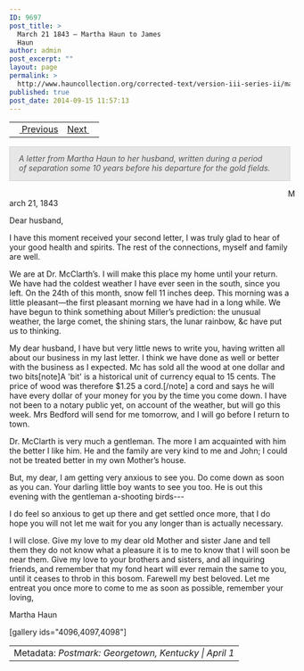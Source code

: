 ```yaml
---
ID: 9697
post_title: >
  March 21 1843 – Martha Haun to James
  Haun
author: admin
post_excerpt: ""
layout: page
permalink: >
  http://www.hauncollection.org/corrected-text/version-iii-series-ii/march-21-1843-martha-haun-to-james-haun/
published: true
post_date: 2014-09-15 11:57:13
---
```

<table style="width: 100%;">
<tbody>
<tr>
<td><a title="June 30 1841" href="http://www.hauncollection.org/version-3/version-iii-series-ii/june-30-1841-elizabeth-hurst-to-martha-haun/"><img src="https://lh3.googleusercontent.com/-EFJpxxNiPNw/VqgtWBCZrMI/AAAAAAAAAFU/WfY4lPFWWkg/s800-Ic42/Soeb-Plain-Arrows-8-10px.png" alt="" width="10" height="10" /> Previous</a></td>
<td style="text-align: right;"><a title="February 1 1853" href="http://www.hauncollection.org/version-3/version-iii-series-ii/february-1-1853-annie-to-unknown/">Next <img src="https://lh3.googleusercontent.com/-67k0cYlpXHw/VqgtWKz1MXI/AAAAAAAAAFU/k9PW_Piyurk/s800-Ic42/Soeb-Plain-Arrows-5-10px.png" alt="" width="10" height="10" /></a></td>
</tr>
</tbody>
</table>
<p style="padding: 12px 16px 14px 16px; color: #555555; background-color: #e8e7e7; border: #d2d0cf 1px solid;"><em><span style="color: #555555;">A letter from Martha Haun to her husband, written during a period of separation some 10 years before his departure for the gold fields.</span>
</em></p>
<span style="margin-left: 500px;">March 21, 1843</span>

Dear husband,

I have this moment received your second letter, I was truly glad to hear of your good health and spirits. The rest of the connections, myself and family are well.

We are at Dr. McClarth’s. I will make this place my home until your return. We have had the coldest weather I have ever seen in the south, since you left. On the 24th of this month, snow fell 11 inches deep. This morning was a little pleasant—the first pleasant morning we have had in a long while. We have begun to think something about Miller’s prediction: the unusual weather, the large comet, the shining stars, the lunar rainbow, &amp;c have put us to thinking.

My dear husband, I have but very little news to write you, having written all about our business in my last letter. I think we have done as well or better with the business as I expected. Mc has sold all the wood at one dollar and two bits[note]A 'bit' is a historical unit of currency equal to 15 cents. The price of wood was therefore $1.25 a cord.[/note] a cord and says he will have every dollar of your money for you by the time you come down. I have not been to a notary public yet, on account of the weather, but will go this week. Mrs Bedford will send for me tomorrow, and I will go before I return to town.

Dr. McClarth is very much a gentleman. The more I am acquainted with him the better I like him. He and the family are very kind to me and John; I could not be treated better in my own Mother’s house.

But, my dear, I am getting very anxious to see you. Do come down as soon as you can. Your darling little boy wants to see you too. He is out this evening with the gentleman a-shooting birds---

I do feel so anxious to get up there and get settled once more, that I do hope you will not let me wait for you any longer than is actually necessary.

I will close. Give my love to my dear old Mother and sister Jane and tell them they do not know what a pleasure it is to me to know that I will soon be near them. Give my love to your brothers and sisters, and all inquiring friends, and remember that my fond heart will ever remain the same to you, until it ceases to throb in this bosom. Farewell my best beloved. Let me entreat you once more to come to me as soon as possible, remember your loving,

Martha Haun

[gallery ids="4096,4097,4098"]
<table style="width: 100%;">
<tbody>
<tr>
<td>Metadata:
<em>Postmark: Georgetown, Kentucky | April 1
</em></td>
</tr>
</tbody>
</table>